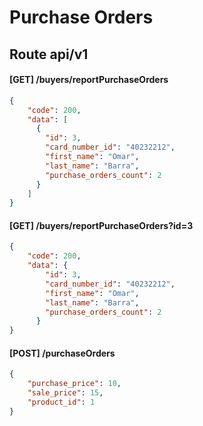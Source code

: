 # Purchase Orders
## Route api/v1

#### [GET] /buyers/reportPurchaseOrders
```json
{
    "code": 200,
    "data": [
      {
        "id": 3,
        "card_number_id": "40232212",
        "first_name": "Omar",
        "last_name": "Barra",
        "purchase_orders_count": 2
      }
    ]
}
```
#### [GET] /buyers/reportPurchaseOrders?id=3
```json
{
    "code": 200,
    "data": {
        "id": 3,
        "card_number_id": "40232212",
        "first_name": "Omar",
        "last_name": "Barra",
        "purchase_orders_count": 2
      }    
}
```
#### [POST] /purchaseOrders
```json
{
    "purchase_price": 10,
    "sale_price": 15,
    "product_id": 1
}
```

